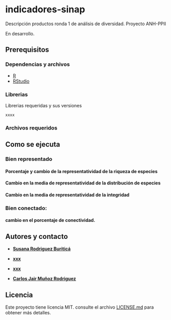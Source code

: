 # indicadores-sinap

Descripción productos ronda 1 de análisis de diversidad. Proyecto ANH-PPII

En desarrollo.

## Prerequisitos

### Dependencias y archivos

* [R](https://cran.r-project.org/mirrors.html)
* [RStudio](https://www.rstudio.com/products/rstudio/download/#download)

### Librerias

Librerias requeridas y sus versiones

```
xxxx
```

### Archivos requeridos


## Como se ejecuta

### Bien representado

#### Porcentaje y cambio de la representatividad de la riqueza de especies

#### Cambio en la media de representatividad de la distribución de especies

#### Cambio en la media de representatividad de la integridad 

### Bien conectado: 

#### cambio en el porcentaje de conectividad. 


## Autores y contacto

* **[Susana Rodriguez Buriticá](drodriguez@humboldt.org.co)**

* **[xxx](ccorrea@humboldt.org.co)**

* **[xxx](felipesuarezca@gmail.com)** 

* **[Carlos Jair Muñoz Rodriguez](cmunoz@humboldt.org.co)**


## Licencia

Este proyecto tiene licencia MIT. consulte el archivo [LICENSE.md](LICENSE.md) para obtener más detalles.